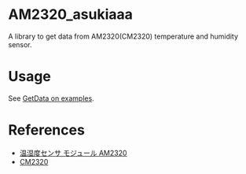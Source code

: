 # AM2320_asukiaaa

A library to get data from AM2320(CM2320) temperature and humidity sensor.

# Usage

See [GetData on examples](examples/GetData/GetData.ino).

# References

- [温湿度センサ モジュール AM2320](http://akizukidenshi.com/catalog/g/gM-08663/)
- [CM2320](http://www.qdaosong.com/Humidity-temp-Sensor/60.html)
